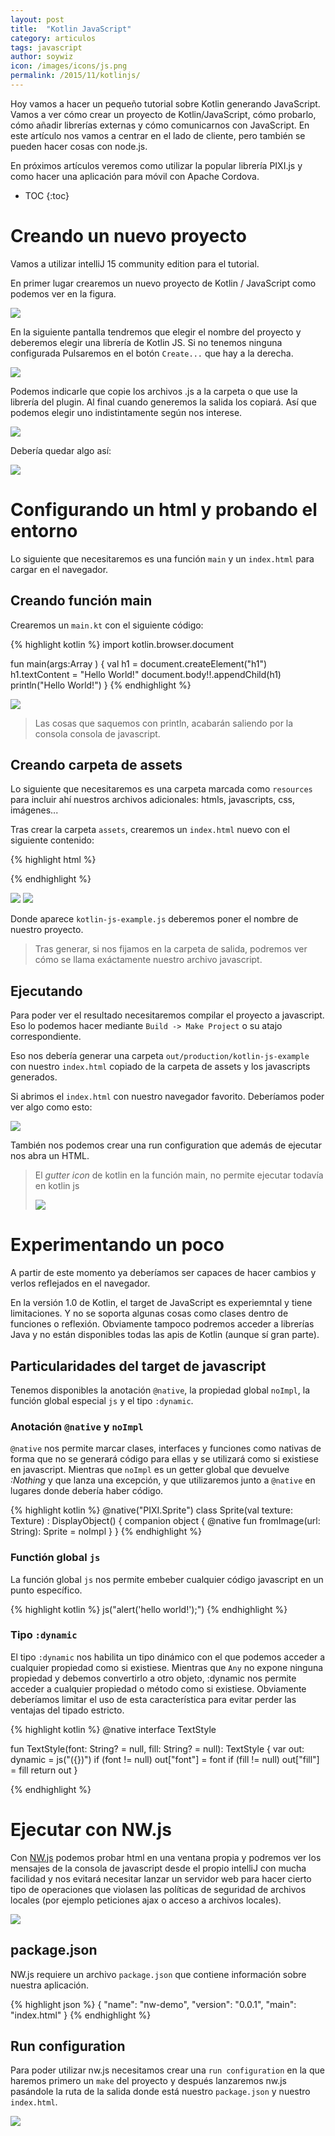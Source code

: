 ```yaml
---
layout: post
title:  "Kotlin JavaScript"
category: articulos
tags: javascript
author: soywiz
icon: /images/icons/js.png
permalink: /2015/11/kotlinjs/
---
```


Hoy vamos a hacer un pequeño tutorial sobre Kotlin generando JavaScript.
Vamos a ver cómo crear un proyecto de Kotlin/JavaScript, cómo probarlo,
cómo añadir librerías externas y cómo comunicarnos con JavaScript.
En este artículo nos vamos a centrar en el lado de cliente,
pero también se pueden hacer cosas con node.js.

En próximos artículos veremos como utilizar la popular librería PIXI.js
y como hacer una aplicación para móvil con Apache Cordova.

* TOC
{:toc}

# Creando un nuevo proyecto

Vamos a utilizar intelliJ 15 community edition para el tutorial.

En primer lugar crearemos un nuevo proyecto de Kotlin / JavaScript
como podemos ver en la figura.

![](/images/kotlinjs/kotlin_js_new_project1.png)

En la siguiente pantalla tendremos que elegir el nombre del proyecto
y deberemos elegir una librería de Kotlin JS. Si no tenemos ninguna configurada
Pulsaremos en el botón `Create...` que hay a la derecha.

![](/images/kotlinjs/kotlin_js_new_project2.png)

Podemos indicarle que copie los archivos .js a la carpeta o que
use la librería del plugin. Al final cuando generemos la salida
los copiará. Así que podemos elegir uno indistintamente según
nos interese.

![](/images/kotlinjs/kotlin_js_new_project3.png)

Debería quedar algo así:

![](/images/kotlinjs/kotlin_js_new_project4.png)

# Configurando un html y probando el entorno

Lo siguiente que necesitaremos es una función `main` y un `index.html`
para cargar en el navegador.

## Creando función main
Crearemos un `main.kt` con el siguiente código:

{% highlight kotlin %}
import kotlin.browser.document

fun main(args:Array <String>) {
    val h1 = document.createElement("h1")
    h1.textContent = "Hello World!"
    document.body!!.appendChild(h1)
    println("Hello World!")
}
{% endhighlight %}

![](/images/kotlinjs/kotlin_js_configure_project1.png)

> Las cosas que saquemos con println, acabarán saliendo por la consola consola de javascript.

## Creando carpeta de assets

Lo siguiente que necesitaremos es una carpeta marcada como `resources`
para incluir ahí nuestros archivos adicionales: htmls, javascripts, css, imágenes...

Tras crear la carpeta `assets`, crearemos un `index.html` nuevo con el siguiente contenido:

{% highlight html %}
<html>
<head></head>
<body>
    <script src="lib/kotlin.js"></script>
    <script src="kotlin-js-example.js"></script>
</body>
</html>
{% endhighlight %}

![](/images/kotlinjs/kotlin_js_configure_project2.png)
![](/images/kotlinjs/kotlin_js_configure_project3.png)

Donde aparece `kotlin-js-example.js` deberemos poner el nombre de nuestro proyecto.

> Tras generar, si nos fijamos en la carpeta de salida, podremos ver cómo se llama
> exáctamente nuestro archivo javascript.

## Ejecutando

Para poder ver el resultado necesitaremos compilar el proyecto a javascript.
Eso lo podemos hacer mediante `Build -> Make Project` o su atajo correspondiente.

Eso nos debería generar una carpeta `out/production/kotlin-js-example` con nuestro `index.html`
copiado de la carpeta de assets y los javascripts generados.

Si abrimos el `index.html` con nuestro navegador favorito. Deberíamos poder ver algo como esto:

![](/images/kotlinjs/kotlin_js_run_project0.png)

También nos podemos crear una run configuration que además de ejecutar nos abra un HTML.

> El *gutter icon* de kotlin en la función main, no permite ejecutar todavía en kotlin js
>
> ![](/images/kotlinjs/kotlin_js_run_project1.png)

# Experimentando un poco

A partir de este momento ya deberíamos ser capaces de hacer cambios y verlos reflejados en el navegador.

En la versión 1.0 de Kotlin, el target de JavaScript es experiemntal y tiene limitaciones.
Y no se soporta algunas cosas como clases dentro de funciones o reflexión.
Obviamente tampoco podremos acceder a librerías Java y no están disponibles todas las apis de Kotlin (aunque sí gran parte).

## Particularidades del target de javascript

Tenemos disponibles la anotación <code>@native</code>, la propiedad global <code>noImpl</code>, la función global especial `js` y el tipo `:dynamic`.

### Anotación <code>@native</code> y <code>noImpl</code>

<code>@native</code> nos permite marcar clases, interfaces y funciones como nativas de forma que no se generará código para ellas
y se utilizará como si existiese en javascript.
Mientras que `noImpl` es un getter global que devuelve *:Nothing* y que lanza una excepción, y que utilizaremos junto a
<code>@native</code> en lugares donde debería haber código.

{% highlight kotlin %}
@native("PIXI.Sprite") class Sprite(val texture: Texture) : DisplayObject() {
    companion object {
        @native fun fromImage(url: String): Sprite = noImpl
    }
}
{% endhighlight %}

### Functión global `js`

La función global `js` nos permite embeber cualquier código javascript en un punto específico.

{% highlight kotlin %}
js("alert('hello world!');")
{% endhighlight %}

### Tipo `:dynamic`

El tipo `:dynamic` nos habilita un tipo dinámico con el que podemos acceder a cualquier propiedad como si existiese.
Mientras que `Any` no expone ninguna propiedad y debemos convertirlo a otro objeto, :dynamic nos permite acceder a
cualquier propiedad o método como si existiese. Obviamente deberíamos limitar el uso de esta característica para evitar
perder las ventajas del tipado estricto.

{% highlight kotlin %}
@native interface TextStyle

fun TextStyle(font: String? = null, fill: String? = null): TextStyle {
    var out: dynamic = js("({})")
    if (font != null) out["font"] = font
    if (fill != null) out["fill"] = fill
    return out
}

{% endhighlight %}

# Ejecutar con NW.js

Con [NW.js](http://nwjs.io/) podemos probar html en una ventana propia y podremos ver los mensajes
de la consola de javascript desde el propio intelliJ con mucha facilidad y nos evitará necesitar
lanzar un servidor web para hacer cierto tipo de operaciones que violasen las políticas de seguridad
de archivos locales (por ejemplo peticiones ajax o acceso a archivos locales).

![](/images/kotlinjs/nwjs_result.png)

## package.json

NW.js requiere un archivo `package.json` que contiene información sobre nuestra aplicación.

{% highlight json %}
{
    "name": "nw-demo",
    "version": "0.0.1",
    "main": "index.html"
}
{% endhighlight %}

## Run configuration

Para poder utilizar nw.js necesitamos crear una `run configuration` en la que haremos primero un `make`
del proyecto y después lanzaremos nw.js pasándole la ruta de la salida donde está nuestro `package.json` y nuestro
`index.html`.

![](/images/kotlinjs/nwjs_config.png)
